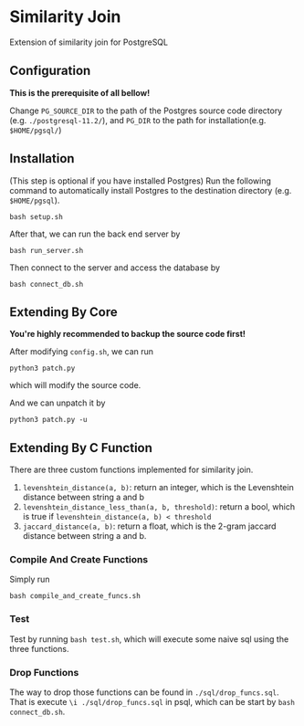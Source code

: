 # Similarity Join

Extension of similarity join for PostgreSQL



## Configuration

**This is the prerequisite of all bellow!**

Change `PG_SOURCE_DIR`  to the path of the Postgres source code directory (e.g. `./postgresql-11.2/`), and `PG_DIR` to the path for installation(e.g. `$HOME/pgsql/`)



## Installation

(This step is optional if you have installed Postgres) Run the following command to automatically install Postgres to the destination directory (e.g. `$HOME/pgsql`).

```
bash setup.sh
```

After that, we can run the back end server by

```
bash run_server.sh
```

Then connect to the server and access the database by 

```
bash connect_db.sh
```



## Extending By Core

**You're highly recommended to backup the source code first!**

After modifying `config.sh`, we can run 

```
python3 patch.py
```

which will modify the source code. 

And we can unpatch it by

```
python3 patch.py -u
```



## Extending By C Function

There are three custom functions implemented for similarity join.

1. `levenshtein_distance(a, b)`: return an integer, which is the Levenshtein distance between string a and b
2. `levenshtein_distance_less_than(a, b, threshold)`: return a bool, which is true if `levenshtein_distance(a, b) < threshold`
3. `jaccard_distance(a, b)`: return a float, which is the 2-gram jaccard distance between string a and b.

### Compile And Create Functions

Simply run

```
bash compile_and_create_funcs.sh
```

### Test

Test by running `bash test.sh`, which will execute some naive sql using the three functions.

### Drop Functions

The way to drop those functions can be found in `./sql/drop_funcs.sql`. That is execute `\i ./sql/drop_funcs.sql` in psql, which can be start by `bash connect_db.sh`.











 